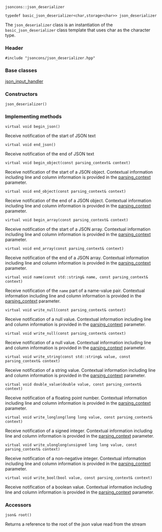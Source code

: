     jsoncons::json_deserializer

    typedef basic_json_deserializer<char,storage<char>> json_deserializer

The `json_deserializer` class is an instantiation of the `basic_json_deserializer` class template that uses char as the character type.

### Header

    #include "jsoncons/json_deserializer.hpp"

### Base classes

[json_input_handler](json_input_handler)

### Constructors

    json_deserializer()

### Implementing methods

    virtual void begin_json()
Receive notification of the start of JSON text

    virtual void end_json()
Receive notification of the end of JSON text

    virtual void begin_object(const parsing_context& context)
Receive notification of the start of a JSON object. Contextual information including
line and column information is provided in the [parsing_context](parsing_context) parameter. 

    virtual void end_object(const parsing_context& context)
Receive notification of the end of a JSON object. Contextual information including
line and column information is provided in the [parsing_context](parsing_context) parameter. 

    virtual void begin_array(const parsing_context& context)
Receive notification of the start of a JSON array. Contextual information including
line and column information is provided in the [parsing_context](parsing_context) parameter. 

    virtual void end_array(const parsing_context& context)
Receive notification of the end of a JSON array. Contextual information including
line and column information is provided in the [parsing_context](parsing_context) parameter. 

    virtual void name(const std::string& name, const parsing_context& context)
Receive notification of the `name` part of a name-value pair. Contextual information including
line and column information is provided in the [parsing_context](parsing_context) parameter.  

    virtual void write_null(const parsing_context& context)
Receive notification of a null value. Contextual information including
line and column information is provided in the [parsing_context](parsing_context) parameter. 

    virtual void write_null(const parsing_context& context)
Receive notification of a null value. Contextual information including
line and column information is provided in the [parsing_context](parsing_context) parameter. 

    virtual void write_string(const std::string& value, const parsing_context& context)
Receive notification of a string value. Contextual information including
line and column information is provided in the [parsing_context](parsing_context) parameter. 

    virtual void double_value(double value, const parsing_context& context)
Receive notification of a floating point number. Contextual information including
line and column information is provided in the [parsing_context](parsing_context) parameter. 

    virtual void write_longlong(long long value, const parsing_context& context)
Receive notification of a signed integer. Contextual information including
line and column information is provided in the [parsing_context](parsing_context) parameter. 

    virtual void write_ulonglong(unsigned long long value, const parsing_context& context)
Receive notification of a non-negative integer. Contextual information including
line and column information is provided in the [parsing_context](parsing_context) parameter. 

    virtual void write_bool(bool value, const parsing_context& context)
Receive notification of a boolean value. Contextual information including
line and column information is provided in the [parsing_context](parsing_context) parameter. 

### Accessors

    json& root()
Returns a reference to the root of the json value read from the stream
